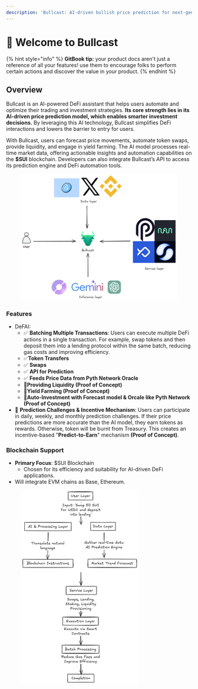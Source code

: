 ```yaml
---
description: 'Bullcast: AI-driven bullish price prediction for next-gen DeFAI automation. 🚀'
---
```


# 👋 Welcome to Bullcast

{% hint style="info" %}
**GitBook tip:** your product docs aren't just a reference of all your features! use them to encourage folks to perform certain actions and discover the value in your product.
{% endhint %}

## Overview

Bullcast is an AI-powered DeFi assistant that helps users automate and optimize their trading and investment strategies. **Its core strength lies in its AI-driven price prediction model, which enables smarter investment decisions.** By leveraging this AI technology, Bullcast simplifies DeFi interactions and lowers the barrier to entry for users.

With Bullcast, users can forecast price movements, automate token swaps, provide liquidity, and engage in yield farming. The AI model processes real-time market data, offering actionable insights and automation capabilities on the **$SUI** blockchain. Developers can also integrate Bullcast’s API to access its prediction engine and DeFi automation tools.

<figure><img src=".gitbook/assets/image (1).png" alt=""><figcaption></figcaption></figure>

### Features

* DeFAI:
  * ✅ **Batching Multiple Transactions**: Users can execute multiple DeFi actions in a single transaction. For example, swap tokens and then deposit them into a lending protocol within the same batch, reducing gas costs and improving efficiency.
  * ✅**Token Transfers**
  * ✅ **Swaps**
  * ✅ **API for Prediction**
  * ✅ **Feeds Price Data from Pyth Network Oracle**
  * 🚀**Providing Liquidity (Proof of Concept)**
  * 🚀**Yield Farming (Proof of Concept)**
  * 🚀**Auto-Investment with Forecast model & Orcale like Pyth Network (Proof of Concept)**
* 🚀 **Prediction Challenges & Incentive Mechanism**: Users can participate in daily, weekly, and monthly prediction challenges. If their price predictions are more accurate than the AI model, they earn tokens as rewards. Otherwise, token will be burnt from Treasury. This creates an incentive-based "**Predict-to-Earn**" mechanism **(Proof of Concept)**.

### Blockchain Support

* **Primary Focus**: $SUI Blockchain
  * Chosen for its efficiency and suitability for AI-driven DeFi applications.
* Will integrate EVM chains as Base, Ethereum.

<figure><img src=".gitbook/assets/image (2).png" alt="" width="319"><figcaption></figcaption></figure>
